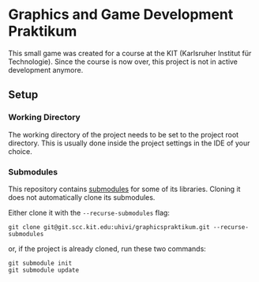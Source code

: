 # Graphics and Game Development Praktikum

This small game was created for a course at the KIT (Karlsruher Institut für Technologie). Since the course is now over, this project is not in active development anymore.

## Setup

### Working Directory

The working directory of the project needs to be set to the project root directory. This is usually done inside the project settings in the IDE of your choice.

### Submodules

This repository contains [submodules](https://git-scm.com/book/de/v2/Git-Tools-Submodule) for some of its libraries. Cloning it does not automatically clone its submodules. 

Either clone it with the `--recurse-submodules` flag:
```
git clone git@git.scc.kit.edu:uhivi/graphicspraktikum.git --recurse-submodules
```

or, if the project is already cloned, run these two commands:
```
git submodule init
git submodule update
```